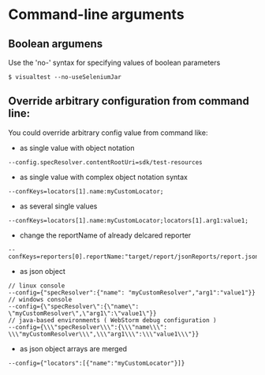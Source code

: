 # Command-line arguments

## Boolean argumens
Use the 'no-' syntax for specifying values of boolean parameters
```
$ visualtest --no-useSeleniumJar
```

## Override arbitrary configuration from command line:
You could override arbitrary config value from command like:

* as single value with object notation
```console
--config.specResolver.contentRootUri=sdk/test-resources
```

* as single value with complex object notation syntax
```console
--confKeys=locators[1].name:myCustomLocator;
```

* as several single values
```console
--confKeys=locators[1].name:myCustomLocator;locators[1].arg1:value1;
```

* change the reportName of already delcared reporter
```
--confKeys=reporters[0].reportName:"target/report/jsonReports/report.json"
```

* as json object
```console
// linux console
--config={"specResolver":{"name": "myCustomResolver","arg1":"value1"}}
// windows console
--config={\"specResolver\":{\"name\": \"myCustomResolver\",\"arg1\":\"value1\"}}
// java-based environments ( WebStorm debug configuration )
--config={\\\"specResolver\\\":{\\\"name\\\": \\\"myCustomResolver\\\",\\\"arg1\\\":\\\"value1\\\"}}
```

* as json object arrays are merged
```console
--config={"locators":[{"name":"myCustomLocator"}]}
```